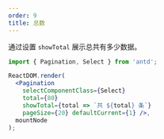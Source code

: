 ```yaml
---
order: 9
title: 总数
---
```


通过设置 `showTotal` 展示总共有多少数据。

````jsx
import { Pagination, Select } from 'antd';

ReactDOM.render(
  <Pagination
    selectComponentClass={Select}
    total={80}
    showTotal={total => `共 ${total} 条`}
    pageSize={20} defaultCurrent={1} />,
  mountNode
);
````
